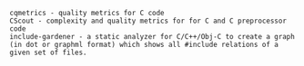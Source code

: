
    cqmetrics - quality metrics for C code
    CScout - complexity and quality metrics for for C and C preprocessor code
    include-gardener - a static analyzer for C/C++/Obj-C to create a graph (in dot or graphml format) which shows all #include relations of a given set of files.

